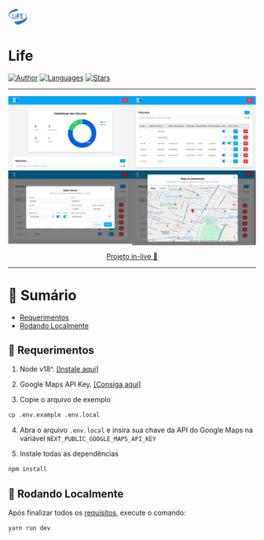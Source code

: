 <p align="left">
    <img src="./public/assets/images/logo-sm.png" width="40" />
</p>

# Life

[![Author](https://img.shields.io/badge/author-AndreLuis-0052a6?style=flat-square)](https://github.com/andrelcalado)
[![Languages](https://img.shields.io/github/languages/count/andrelcalado/life?color=%230052a6&style=flat-square)](#)
[![Stars](https://img.shields.io/github/stars/andrelcalado/life?color=0052a6&style=flat-square)](https://github.com/andrelcalado/life/stargazers)

---
<p align="center" style="display: grid; grid-template-columns: repeat(2, 1fr);">
   <img src="./.github/docs/images/print-0.png" width="680"/>
   <img src="./.github/docs/images/print-1.png" width="680"/>
   <img src="./.github/docs/images/print-2.png" width="680"/>
   <img src="./.github/docs/images/print-3.png" width="680"/>
</p>

<p align="center">
   <a href="https://life-test.vercel.app/">Projeto in-live 🎉</a>
</p>

---

# :pushpin: Sumário

* [Requerimentos](#wrench-requerimentos)
* [Rodando Localmente](#rocket-rodando-localmente)

## :wrench: Requerimentos

1. Node v18^. [[Instale aqui]](https://nodejs.org/en/download)

2. Google Maps API Key. [[Consiga aqui]](https://console.cloud.google.com/google/maps-apis/credentials)

3. Copie o arquivo de exemplo
```bash
cp .env.example .env.local
```

4. Abra o arquivo `.env.local` e insira sua chave da API do Google Maps na variável `NEXT_PUBLIC_GOOGLE_MAPS_API_KEY`

5. Instale todas as dependências
```bash
npm install
```

## :rocket: Rodando Localmente

Após finalizar todos os [requisitos](#wrench-requerimentos), execute o comando:

```bash
yarn run dev
```
